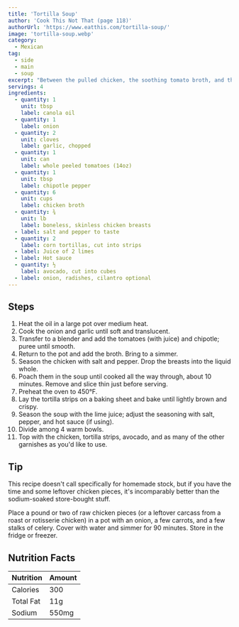 ```yaml
---
title: 'Tortilla Soup'
author: 'Cook This Not That (page 118)'
authorUrl: 'https://www.eatthis.com/tortilla-soup/'
image: 'tortilla-soup.webp'
category:
  - Mexican
tag:
  - side
  - main
  - soup
excerpt: "Between the pulled chicken, the soothing tomato broth, and the pile of fixings, what's not to love?"
servings: 4
ingredients:
  - quantity: 1
    unit: tbsp
    label: canola oil
  - quantity: 1
    label: onion
  - quantity: 2
    unit: cloves
    label: garlic, chopped
  - quantity: 1
    unit: can
    label: whole peeled tomatoes (14oz)
  - quantity: 1
    unit: tbsp
    label: chipotle pepper
  - quantity: 6
    unit: cups
    label: chicken broth
  - quantity: ¾
    unit: lb
    label: boneless, skinless chicken breasts
  - label: salt and pepper to taste
  - quantity: 2
    label: corn tortillas, cut into strips
  - label: Juice of 2 limes
  - label: Hot sauce
  - quantity: ½
    label: avocado, cut into cubes
  - label: onion, radishes, cilantro optional
---
```


## Steps

1. Heat the oil in a large pot over medium heat.
2. Cook the onion and garlic until soft and translucent.
3. Transfer to a blender and add the tomatoes (with juice) and chipotle; puree until smooth.
4. Return to the pot and add the broth. Bring to a simmer.
5. Season the chicken with salt and pepper. Drop the breasts into the liquid whole.
6. Poach them in the soup until cooked all the way through, about 10 minutes. Remove and slice thin just before serving.
7. Preheat the oven to 450°F.
8. Lay the tortilla strips on a baking sheet and bake until lightly brown and crispy.
9. Season the soup with the lime juice; adjust the seasoning with salt, pepper, and hot sauce (if using).
10. Divide among 4 warm bowls.
11. Top with the chicken, tortilla strips, avocado, and as many of the other garnishes as you'd like to use.

## Tip

This recipe doesn't call specifically for homemade stock, but if you have the time and some leftover chicken pieces, it's incomparably better than the sodium-soaked store-bought stuff.

Place a pound or two of raw chicken pieces (or a leftover carcass from a roast or rotisserie chicken) in a pot with an onion, a few carrots, and a few stalks of celery. Cover with water and simmer for 90 minutes. Store in the fridge or freezer.

## Nutrition Facts

| Nutrition | Amount |
| --------- | ------ |
| Calories  | 300    |
| Total Fat | 11g    |
| Sodium    | 550mg  |
